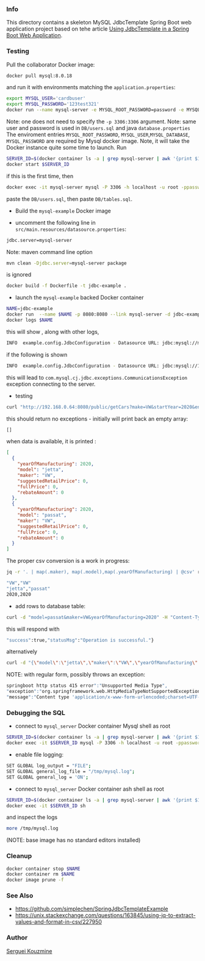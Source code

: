### Info

This directory contains a skeleton MySQL JdbcTemplate Spring Boot web application project based on tehe article [Using JdbcTemplate in a Spring Boot Web Application](https://www.codeproject.com/Articles/1269020/Using-JdbcTemplate-in-a-Spring-Boot-Web-Applicatio).

### Testing

Pull the collaborator Docker image:

```sh
docker pull mysql:8.0.18
```
and run it with environments matching the `application.properties`:
```sh
export MYSQL_USER='cardbuser'
export MYSQL_PASSWORD='123test321'
docker run --name mysql-server -e MYSQL_ROOT_PASSWORD=password -e MYSQL_USER=$MYSQL_USER -e MYSQL_DATABASE=test -e MYSQL_PASSWORD=$MYSQL_PASSWORD -d mysql:8.0.18
```
Note: one does not need to specify the `-p 3306:3306` argument.  Note: same user and password is used in `DB/users.sql` and java `database.properties`
The enviroment entries `MYSQL_ROOT_PASSWORD`, `MYSQL_USER`,`MYSQL_DATABASE`, `MYSQL_PASSWORD` are required by Mysql docker image.
Note, it will take the Docker instance  quite some time to launch.
Run
```sh
SERVER_ID=$(docker container ls -a | grep mysql-server | awk '{print $1}')
docker start $SERVER_ID
```
if this is the first time, then
```sh
docker exec -it mysql-server mysql -P 3306 -h localhost -u root -ppassword
```
paste the `DB/users.sql`, then paste `DB/tables.sql`.

* Build the `mysql-example` Docker image

* uncomment the following line in `src/main.resources/datasource.properties`:
```sh
jdbc.server=mysql-server
```
Note: maven command line option
```sh
mvn clean -Djdbc.server=mysql-server package
```
is ignored
```sh
docker build -f Dockerfile -t jdbc-example .
```
* launch the `mysql-example` backed Docker container
```sh
NAME=jdbc-example
docker run  --name $NAME -p 8080:8080 --link mysql-server -d jdbc-example
docker logs $NAME
```
this will show , along with other logs,
```sh
INFO  example.config.JdbcConfiguration - Datasource URL: jdbc:mysql://mysql-server:3306/cardb?characterEncoding=UTF-8&rewriteBatchedStatements=true
```
if the following is shown
```sh
INFO  example.config.JdbcConfiguration - Datasource URL: jdbc:mysql://127.0.0.1:3306/cardb?characterEncoding=UTF-8&rewriteBatchedStatements=true
```
this will lead to `com.mysql.cj.jdbc.exceptions.CommunicationsException`
 exception connecting to the server.
* testing
```sh
curl "http://192.168.0.64:8080/public/getCars?make=VW&startYear=2020&endYear=2020" |jq -r "." | tee result.json
```
this should return no exceptions - initially will print back an empty array:
```sh
[]
```
when data is available, it is printed :
```json
[
  {
    "yearOfManufacturing": 2020,
    "model": "jetta",
    "maker": "VW",
    "suggestedRetailPrice": 0,
    "fullPrice": 0,
    "rebateAmount": 0
  },
  {
    "yearOfManufacturing": 2020,
    "model": "passat",
    "maker": "VW",
    "suggestedRetailPrice": 0,
    "fullPrice": 0,
    "rebateAmount": 0
  }
]
```
The proper csv conversion is a work in progress:
```sh
jq -r '. | map(.maker), map(.model),map(.yearOfManufacturing) | @csv' result.json
```
```sh
"VW","VW"
"jetta","passat"
2020,2020
```
* add rows to database table:
```sh
curl -d "model=passat&maker=VW&yearOfManufacturing=2020" -H "Content-Type: application/x-www-form-urlencoded" -X POST "http://192.168.0.64:8080/public/addCar" 2>/dev/null
```
this will respond with
```sh
"success":true,"statusMsg":"Operation is successful."}
```
alternatively

```sh
curl -d "{\"model\":\"jetta\",\"maker\":\"VW\",\"yearOfManufacturing\":\"2020\"}" -H "Content-Type: application/json" -X POST "http://192.168.0.64:8080/public/addCarJSON" 2>/dev/null
```
NOTE: with regular form, possibly throws an exception:
```sh
springboot http status 415 error":"Unsupported Media Type",
"exception":"org.springframework.web.HttpMediaTypeNotSupportedException",
"message":"Content type 'application/x-www-form-urlencoded;charset=UTF-8' not supported"
```

### Debugging the SQL

* connect to `mysql_server` Docker container Mysql shell as root
```sh
SERVER_ID=$(docker container ls -a | grep mysql-server | awk '{print $1}')
docker exec -it $SERVER_ID mysql -P 3306 -h localhost -u root -ppassword
```
* enable file logging:
```sh
SET GLOBAL log_output = "FILE";
SET GLOBAL general_log_file = "/tmp/mysql.log";
SET GLOBAL general_log = 'ON';
```
* connect to `mysql_server` Docker container ash shell as root
```sh
SERVER_ID=$(docker container ls -a | grep mysql-server | awk '{print $1}')
docker exec -it $SERVER_ID sh
```
and inspect the logs
```sh
more /tmp/mysql.log
```
(NOTE: base image has no standard editors installed)
### Cleanup
```sh
docker container stop $NAME
docker container rm $NAME
docker image prune -f
```
### See Also
 * https://github.com/simplechen/SpringJdbcTemplateExample
 * https://unix.stackexchange.com/questions/163845/using-jq-to-extract-values-and-format-in-csv/227950
### Author
[Serguei Kouzmine](kouzmine_serguei@yahoo.com)


